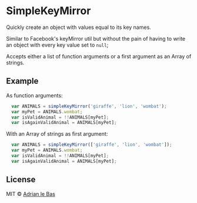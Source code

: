 SimpleKeyMirror
=========
Quickly create an object with values equal to its key names.

Similar to Facebook's keyMirror util but without the pain of having to write an object with every key value set to `null`;


Accepts either a list of function arguments or a first argument as an Array of strings.


Example
----
As function arguments:

```js
  var ANIMALS = simpleKeyMirror('giraffe', 'lion', 'wombat');
  var myPet = ANIMALS.wombat;
  var isValidAnimal = !!ANIMALS[myPet];
  var isAgainValidAnimal = ANIMALS[myPet];
```


With an Array of strings as first argument:

```js
  var ANIMALS = simpleKeyMirror(['giraffe', 'lion', 'wombat']);
  var myPet = ANIMALS.wombat;
  var isValidAnimal = !!ANIMALS[myPet];
  var isAgainValidAnimal = ANIMALS[myPet];
```


License
----
MIT © [Adrian le Bas](https://github.com/adrianleb)
